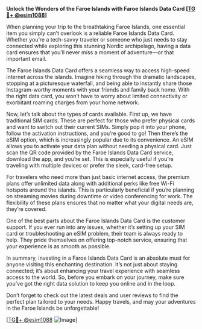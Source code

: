 **Unlock the Wonders of the Faroe Islands with Faroe Islands Data Card [[TG💪+ @esim1088](https://t.me/s/esim1088)]**

When planning your trip to the breathtaking Faroe Islands, one essential item you simply can’t overlook is a reliable Faroe Islands Data Card. Whether you’re a tech-savvy traveler or someone who just needs to stay connected while exploring this stunning Nordic archipelago, having a data card ensures that you’ll never miss a moment of adventure—or that important email.

The Faroe Islands Data Card offers a seamless way to access high-speed internet across the islands. Imagine hiking through the dramatic landscapes, stopping at a picturesque waterfall, and being able to instantly share those Instagram-worthy moments with your friends and family back home. With the right data card, you won’t have to worry about limited connectivity or exorbitant roaming charges from your home network. 

Now, let’s talk about the types of cards available. First up, we have traditional SIM cards. These are perfect for those who prefer physical cards and want to switch out their current SIMs. Simply pop it into your phone, follow the activation instructions, and you’re good to go! Then there’s the eSIM option, which is increasingly popular due to its convenience. An eSIM allows you to activate your data plan without needing a physical card. Just scan the QR code provided by the Faroe Islands Data Card service, download the app, and you’re set. This is especially useful if you’re traveling with multiple devices or prefer the sleek, card-free setup.

For travelers who need more than just basic internet access, the premium plans offer unlimited data along with additional perks like free Wi-Fi hotspots around the islands. This is particularly beneficial if you’re planning on streaming movies during downtime or video conferencing for work. The flexibility of these plans ensures that no matter what your digital needs are, they’re covered.

One of the best parts about the Faroe Islands Data Card is the customer support. If you ever run into any issues, whether it’s setting up your SIM card or troubleshooting an eSIM problem, their team is always ready to help. They pride themselves on offering top-notch service, ensuring that your experience is as smooth as possible.

In summary, investing in a Faroe Islands Data Card is an absolute must for anyone visiting this enchanting destination. It’s not just about staying connected; it’s about enhancing your travel experience with seamless access to the world. So, before you embark on your journey, make sure you’ve got the right data solution to keep you online and in the loop. 

Don’t forget to check out the latest deals and user reviews to find the perfect plan tailored to your needs. Happy travels, and may your adventures in the Faroe Islands be unforgettable! 

[[TG💪+ @esim1088](https://t.me/s/esim1088) ![Image](https://i.postimg.cc/Y0z9fWf4/image.png)]